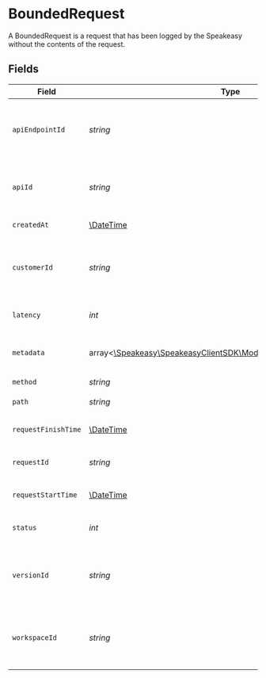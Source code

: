 # BoundedRequest

A BoundedRequest is a request that has been logged by the Speakeasy without the contents of the request.


## Fields

| Field                                                                                                        | Type                                                                                                         | Required                                                                                                     | Description                                                                                                  |
| ------------------------------------------------------------------------------------------------------------ | ------------------------------------------------------------------------------------------------------------ | ------------------------------------------------------------------------------------------------------------ | ------------------------------------------------------------------------------------------------------------ |
| `apiEndpointId`                                                                                              | *string*                                                                                                     | :heavy_check_mark:                                                                                           | The ID of the ApiEndpoint this request was made to.                                                          |
| `apiId`                                                                                                      | *string*                                                                                                     | :heavy_check_mark:                                                                                           | The ID of the Api this request was made to.                                                                  |
| `createdAt`                                                                                                  | [\DateTime](https://www.php.net/manual/en/class.datetime.php)                                                | :heavy_check_mark:                                                                                           | Creation timestamp.                                                                                          |
| `customerId`                                                                                                 | *string*                                                                                                     | :heavy_check_mark:                                                                                           | The ID of the customer that made this request.                                                               |
| `latency`                                                                                                    | *int*                                                                                                        | :heavy_check_mark:                                                                                           | The latency of the request.                                                                                  |
| `metadata`                                                                                                   | array<[\Speakeasy\SpeakeasyClientSDK\Models\Shared\RequestMetadata](../../Models/Shared/RequestMetadata.md)> | :heavy_minus_sign:                                                                                           | Metadata associated with this request                                                                        |
| `method`                                                                                                     | *string*                                                                                                     | :heavy_check_mark:                                                                                           | HTTP verb.                                                                                                   |
| `path`                                                                                                       | *string*                                                                                                     | :heavy_check_mark:                                                                                           | The path of the request.                                                                                     |
| `requestFinishTime`                                                                                          | [\DateTime](https://www.php.net/manual/en/class.datetime.php)                                                | :heavy_check_mark:                                                                                           | The time the request finished.                                                                               |
| `requestId`                                                                                                  | *string*                                                                                                     | :heavy_check_mark:                                                                                           | The ID of this request.                                                                                      |
| `requestStartTime`                                                                                           | [\DateTime](https://www.php.net/manual/en/class.datetime.php)                                                | :heavy_check_mark:                                                                                           | The time the request was made.                                                                               |
| `status`                                                                                                     | *int*                                                                                                        | :heavy_check_mark:                                                                                           | The status code of the request.                                                                              |
| `versionId`                                                                                                  | *string*                                                                                                     | :heavy_check_mark:                                                                                           | The version ID of the Api this request was made to.                                                          |
| `workspaceId`                                                                                                | *string*                                                                                                     | :heavy_check_mark:                                                                                           | The workspace ID this request was made to.                                                                   |